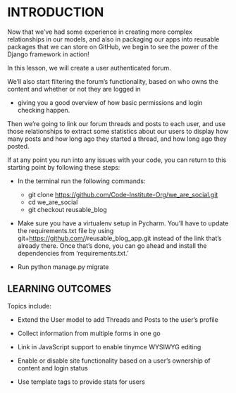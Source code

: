 # INTRODUCTION

Now that we’ve had some experience in creating more complex relationships in our models, and also in packaging our apps into reusable packages that we can store on GitHub, we begin to see the power of the Django framework in action!

In this lesson, we will create a user authenticated forum.

We’ll also start filtering the forum’s functionality, based on who owns the content and whether or not they are logged in
- giving you a good overview of how basic permissions and login checking happen.

Then we’re going to link our forum threads and posts to each user, and use those relationships to extract some statistics about our users to display how many posts and how long ago they started a thread, and how long ago they posted.



If at any point you run into any issues with your code, you can return to this starting point by following these steps:

* In the terminal run the following commands:
    * git clone https://github.com/Code-Institute-Org/we_are_social.git
    * cd we_are_social
    * git checkout reusable_blog

* Make sure you have a virtualenv setup in Pycharm. You’ll have to update the requirements.txt file by using git+https://github.com/<your github id here>/reusable_blog_app.git instead of the link that’s already there. Once that’s done, you can go ahead and install the dependencies from ‘requirements.txt.’
* Run python manage.py migrate

## LEARNING OUTCOMES

Topics include:

* Extend the User model to add Threads and Posts to the user’s profile

* Collect information from multiple forms in one go

* Link in JavaScript support to enable tinymce WYSIWYG editing

* Enable or disable site functionality based on a user’s ownership of content and login status

* Use template tags to provide stats for users